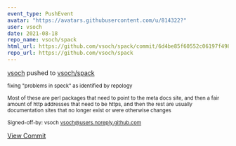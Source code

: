 ```yaml
---
event_type: PushEvent
avatar: "https://avatars.githubusercontent.com/u/814322?"
user: vsoch
date: 2021-08-18
repo_name: vsoch/spack
html_url: https://github.com/vsoch/spack/commit/6d4be85f60552c06197f498f41ef2b7ab1e99c68
repo_url: https://github.com/vsoch/spack
---
```


<a href='https://github.com/vsoch' target='_blank'>vsoch</a> pushed to <a href='https://github.com/vsoch/spack' target='_blank'>vsoch/spack</a>

<small>fixing "problems in speck" as identified by repology

Most of these are perl packages that need to point to the meta docs site,
and then a fair amount of http addresses that need to be https, and then
the rest are usually documentation sites that no longer exist or were
otherwise changes

Signed-off-by: vsoch <vsoch@users.noreply.github.com></small>

<a href='https://github.com/vsoch/spack/commit/6d4be85f60552c06197f498f41ef2b7ab1e99c68' target='_blank'>View Commit</a>